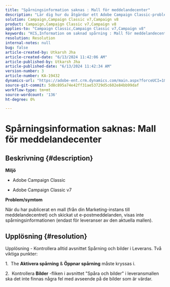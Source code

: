 ```yaml
---
title: "Spårningsinformation saknas : Mall för meddelandecenter"
description: "Lär dig hur du åtgärdar ett Adobe Campaign Classic-problem där spårningsinformation inte syns i vissa fall."
solution: Campaign,Campaign Classic v7,Campaign v8
product: Campaign,Campaign Classic v7,Campaign v8
applies-to: "Campaign Classic,Campaign Classic v7,Campaign v8"
keywords: "KCS,Information om saknad spårning : Mall för meddelandecenter"
resolution: Resolution
internal-notes: null
bug: false
article-created-by: Utkarsh Jha
article-created-date: "6/13/2024 11:42:06 AM"
article-published-by: Utkarsh Jha
article-published-date: "6/13/2024 11:42:34 AM"
version-number: 3
article-number: KA-19432
dynamics-url: "https://adobe-ent.crm.dynamics.com/main.aspx?forceUCI=1&pagetype=entityrecord&etn=knowledgearticle&id=825983f2-7929-ef11-840a-00224808decd"
source-git-commit: 5d8c895a74e42ff31ae53729d5c602e84bb99daf
workflow-type: tm+mt
source-wordcount: '136'
ht-degree: 0%

---
```


# Spårningsinformation saknas: Mall för meddelandecenter

## Beskrivning {#description}


<b>Miljö</b>

- Adobe Campaign Classic

- Adobe Campaign Classic v7

<b>Problem/symtom</b>

När du har publicerat en mall (från din Marketing-instans till meddelandecentret) och skickat ut e-postmeddelanden, visas inte spårningsinformationen (endast för leveranser av den aktuella mallen).


## Upplösning {#resolution}


Upplösning - Kontrollera alltid avsnittet Spårning och bilder i Leverans. Två viktiga punkter:

1.  The <b>Aktivera spårning</b> &amp; <b>Öppnar spårning</b> måste kryssas i.

2.  Kontrollera <b>Bilder</b> -fliken i avsnittet &quot;Spåra och bilder&quot; i leveransmallen ska det inte finnas några fel med avseende på de bilder som är värdar.
